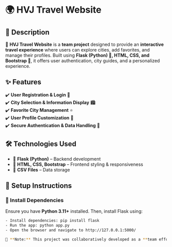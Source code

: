 # 🌍 HVJ Travel Website  

## 📌 Description
🚀 **HVJ Travel Website** is a **team project** designed to provide an **interactive travel experience** where users can explore cities, add favorites, and manage their profiles. Built using **Flask (Python) 🐍, HTML, CSS, and Bootstrap 🎨**, it offers user authentication, city guides, and a personalized experience.  

## ✨ Features  
✔️ **User Registration & Login** 🔑  
✔️ **City Selection & Information Display** 🏙️  
✔️ **Favorite City Management** ⭐  
✔️ **User Profile Customization** 👤  
✔️ **Secure Authentication & Data Handling** 🔐  

## 🛠 Technologies Used  
- 🐍 **Flask (Python)** – Backend development  
- 🎨 **HTML, CSS, Bootstrap** – Frontend styling & responsiveness  
- 📂 **CSV Files** – Data storage  

## 🚀 Setup Instructions  

### 🔹 Install Dependencies  
Ensure you have **Python 3.11+** installed. Then, install Flask using:  
```bash
- Install dependencies: pip install flask
- Run the app: python app.py
- Open the browser and navigate to http://127.0.0.1:5000/

📌 **Note:** This project was collaboratively developed as a **team effort**, focusing on design, development, content writing, testing, and project management.
